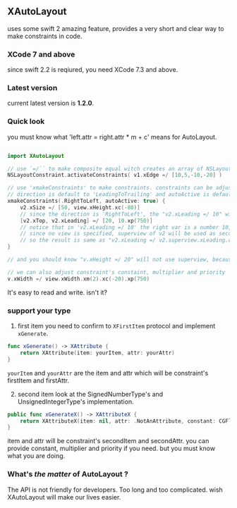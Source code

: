 ## XAutoLayout

uses some swift 2 amazing feature, provides a very short and clear way to make constraints in code.  

### XCode 7 and above

since swift 2.2 is reqiured, you need XCode 7.3 and above.

### Latest version

current latest version is **1.2.0**.

### Quick look

you must know what 'left.attr = right.attr * m + c' means for AutoLayout.

```swift

import XAutoLayout

// use `=/`` to make composite equal witch creates an array of NSLayoutConstraint
NSLayoutConstraint.activateConstraints( v1.xEdge =/ [10,5,-10,-20] )

// use 'xmakeConstraints' to make constraints. constraints can be adjusted by 'direction'
// direction is default to 'LeadingToTrailing' and autoActive is default to 'true' 
xmakeConstraints(.RightToLeft, autoActive: true) {
    v2.xSize =/ [50, view.xHeight.xc(-80)]
    // since the direction is 'RightToLeft', the "v2.xLeading =/ 10" will be adjusted as "v2.xRight =/ -10"
    [v2.xTop, v2.xLeading] =/ [20, 10.xp(750)]
    // notice that in 'v2.xLeading =/ 10' the right var is a number 10, 
    // since no view is specified, superview of v2 will be used as second item, and secondAttr is same as firstAttr.
    // so the result is same as "v2.xLeading =/ v2.superview.xLeading.c(10)"
}

// and you should know "v.xHeight =/ 20" will not use superview, because height and width are dimension not anchor.

// we can also adjust constraint's constaint, multiplier and priority
v.xWidth =/ view.xWidth.xm(2).xc(-20).xp(750)

```

It's easy to read and write. isn't it?

### support your type
1. first item
you need to confirm to `XFirstItem` protocol and implement `xGenerate`.
```swift
func xGenerate() -> XAttribute {
	return XAttribute(item: yourItem, attr: yourAttr)
}
```
`yourItem` and `yourAttr` are the item and attr which will be constraint's firstItem and firstAttr.


2. second item
look at the SignedNumberType's and UnsignedIntegerType's implementation.
```swift
public func xGenerateX() -> XAttributeX {
    return XAttributeX(item: nil, attr: .NotAnAttribute, constant: CGFloat(("\(self)" as NSString).doubleValue))
}
```
item and attr will be constraint's secondItem and secondAttr. 
you can provide constant, multiplier and priority if you need. but you must know what you are doing.

### What's *the matter* of AutoLayout ?

The API is not friendly for developers. Too long and too complicated. wish XAutoLayout will make our lives easier.
